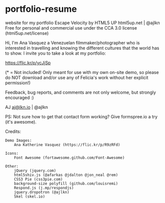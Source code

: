 # portfolio-resume
website for my portfolio
Escape Velocity by HTML5 UP
html5up.net | @ajlkn
Free for personal and commercial use under the CCA 3.0 license (html5up.net/license)


Hi, I'm Ana Vasquez a Venezuelan filmmaker/photographer who is interested in travelling and knowing the different cultures that the world has to show. I invite you to take a look at my portfolio:

https://flic.kr/p/ycJjSp

(* = Not included! Only meant for use with my own on-site demo, so please do NOT download
and/or use any of Felicia's work without her explicit permission!)

Feedback, bug reports, and comments are not only welcome, but strongly encouraged :)

AJ
aj@lkn.io | @ajlkn

PS: Not sure how to get that contact form working? Give formspree.io a try (it's awesome).


Credits:

	Demo Images:
		Ana Katherine Vasquez (https://flic.kr/p/R9zRFd)

	Icons:
		Font Awesome (fortawesome.github.com/Font-Awesome)

	Other:
		jQuery (jquery.com)
		html5shiv.js (@afarkas @jdalton @jon_neal @rem)
		CSS3 Pie (css3pie.com)
		background-size polyfill (github.com/louisremi)
		Respond.js (j.mp/respondjs)
		jquery.dropotron (@ajlkn)
		Skel (skel.io)
